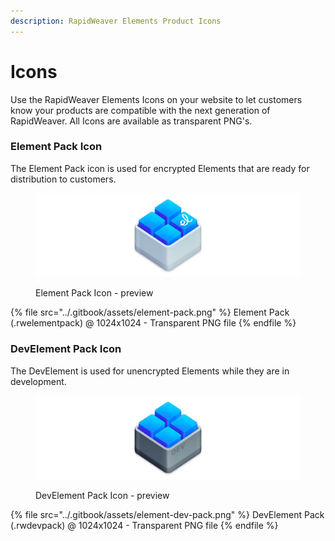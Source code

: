 ```yaml
---
description: RapidWeaver Elements Product Icons
---
```


# Icons

Use the RapidWeaver Elements Icons on your website to let customers know your products are compatible with the next generation of RapidWeaver. All Icons are available as transparent PNG's.

### Element Pack Icon

The Element Pack icon is used for encrypted Elements that are ready for distribution to customers.

<figure><img src="../.gitbook/assets/Element Pack Display.jpg" alt=""><figcaption><p>Element Pack Icon - preview</p></figcaption></figure>

{% file src="../.gitbook/assets/element-pack.png" %}
Element Pack (.rwelementpack) @ 1024x1024 - Transparent PNG file
{% endfile %}

### DevElement Pack Icon

The DevElement is used for unencrypted Elements while they are in development.

<figure><img src="../.gitbook/assets/Element Dev Pack Display.jpg" alt=""><figcaption><p>DevElement Pack Icon - preview</p></figcaption></figure>

{% file src="../.gitbook/assets/element-dev-pack.png" %}
DevElement Pack (.rwdevpack) @ 1024x1024 - Transparent PNG file
{% endfile %}
